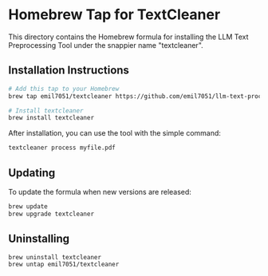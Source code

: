 # Homebrew Tap for TextCleaner

This directory contains the Homebrew formula for installing the LLM Text Preprocessing Tool under the snappier name "textcleaner".

## Installation Instructions

```bash
# Add this tap to your Homebrew
brew tap emil7051/textcleaner https://github.com/emil7051/llm-text-processor

# Install textcleaner
brew install textcleaner
```

After installation, you can use the tool with the simple command:

```bash
textcleaner process myfile.pdf
```

## Updating

To update the formula when new versions are released:

```bash
brew update
brew upgrade textcleaner
```

## Uninstalling

```bash
brew uninstall textcleaner
brew untap emil7051/textcleaner
```
